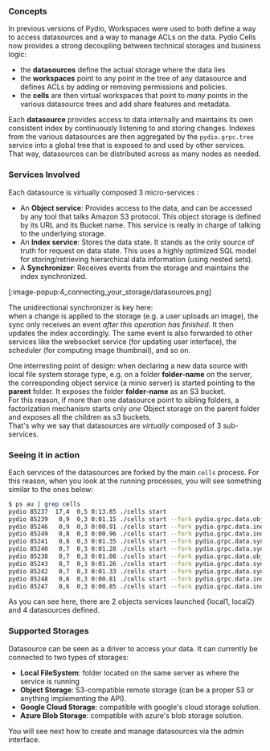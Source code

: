 ### Concepts

In previous versions of Pydio, Workspaces were used to both define a way to access datasources and a way to manage ACLs on the data. Pydio Cells now provides a strong decoupling between technical storages and business logic:

- the **datasources** define the actual storage where the data lies
- the **workspaces** point to any point in the tree of any datasource and defines ACLs by adding or removing permissions and policies.
- the **cells** are then virtual workspaces that point to _many_ points in the various datasource trees and add share features and metadata.

Each **datasource** provides access to data internally and maintains its own consistent index by continuously listening to and storing changes. Indexes from the various datasources are then aggregated by the `pydio.grpc.tree` service into a global tree that is exposed to and used by other services. That way, datasources can be distributed across as many nodes as needed.

### Services Involved

Each datasource is virtually composed 3 micro-services :

- An **Object service**: Provides access to the data, and can be accessed by any tool that talks Amazon S3 protocol. This object storage is defined by its URL and its Bucket name. This service is really in charge of talking to the underlying storage.
- An **Index service**: Stores the data state. It stands as the only source of truth for request on data state. This uses a highly optimized SQL model for storing/retrieving hierarchical data information (using nested sets).
- A **Synchronizer**: Receives events from the storage and maintains the index synchronized.

[:image-popup:4_connecting_your_storage/datasources.png]

The unidirectional synchronizer is key here:  
when a change is applied to the storage (e.g. a user uploads an image), the sync only receives an event _after this operation has finished_. It then updates the index accordingly. The same event is also forwarded to other services like the websocket service (for updating user interface), the scheduler (for computing image thumbnail), and so on.

One interresting point of design: when declaring a new data source with local file system storage type, e.g. on a folder **folder-name** on the server, the corresponding object service (a minio server) is started pointing to the **parent** folder. It exposes the folder **folder-name** as an S3 bucket.  
For this reason, if more than one datasource point to sibling folders, a factorization mechanism starts only _one_ Object storage on the parent folder and exposes all the children as s3 buckets.  
That's why we say that datasources are _virtually_ composed of 3 sub-services.

### Seeing it in action

Each services of the datasources are forked by the main `cells` process. For this reason, when you look at the running processes, you will see something similar to the ones below:

```sh
$ ps au | grep cells
pydio 85237  17,4  0,5 0:13.85 ./cells start
pydio 85239   0,9  0,3 0:01.15 ./cells start --fork pydio.grpc.data.objects.local1
pydio 85246   0,9  0,3 0:00.91 ./cells start --fork pydio.grpc.data.index.cells
pydio 85249   0,8  0,3 0:00.96 ./cells start --fork pydio.grpc.data.index.pydiods1
pydio 85241   0,8  0,3 0:01.35 ./cells start --fork pydio.grpc.data.sync.newdatasource
pydio 85240   0,7  0,3 0:01.28 ./cells start --fork pydio.grpc.data.sync.cells
pydio 85238   0,7  0,3 0:01.08 ./cells start --fork pydio.grpc.data.objects.local2
pydio 85243   0,7  0,3 0:01.26 ./cells start --fork pydio.grpc.data.sync.personal
pydio 85242   0,7  0,3 0:01.33 ./cells start --fork pydio.grpc.data.sync.pydiods1
pydio 85248   0,6  0,3 0:00.81 ./cells start --fork pydio.grpc.data.index.newdatasource
pydio 85247   0,6  0,3 0:00.85 ./cells start --fork pydio.grpc.data.index.personal

```

As you can see here, there are 2 objects services launched (local1, local2) and 4 datasources defined.

### Supported Storages

Datasource can be seen as a driver to access your data. It can currently be connected to two types of storages:

- **Local FileSystem**: folder located on the same server as where the service is running
- **Object Storage**: S3-compatible remote storage (can be a proper S3 or anything implementing the API).
- **Google Cloud Storage**: compatible with google's cloud storage solution.
- **Azure Blob Storage**: compatible with azure's blob storage solution.

You will see next how to create and manage datasources via the admin interface.